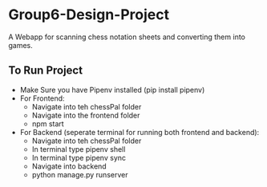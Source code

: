 # Group6-Design-Project
A Webapp for scanning chess notation sheets and converting them into games. 

## To Run Project
- Make Sure you have Pipenv installed (pip install pipenv)
- For Frontend:
    - Navigate into teh chessPal folder
    - Navigate into the frontend folder
    - npm start
- For Backend (seperate terminal for running both frontend and backend):
    - Navigate into teh chessPal folder
    - In terminal type pipenv shell
    - In terminal type pipenv sync
    - Navigate into backend
    - python manage.py runserver

